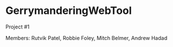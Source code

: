 # GerrymanderingWebTool
Project #1

Members: 
Rutvik Patel, Robbie Foley, Mitch Belmer, Andrew Hadad
